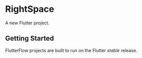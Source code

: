 # RightSpace

A new Flutter project.

## Getting Started

FlutterFlow projects are built to run on the Flutter _stable_ release.
